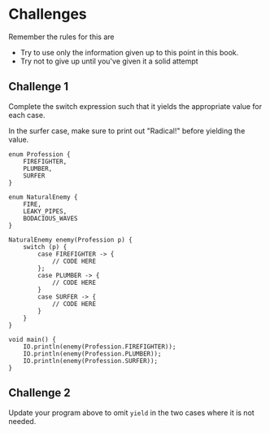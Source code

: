 # Challenges

Remember the rules for this are

- Try to use only the information given up to this point in this book.
- Try not to give up until you've given it a solid attempt

## Challenge 1

Complete the switch expression such that it yields 
the appropriate value for each case.

In the surfer case, make sure to print out "Radical!" before yielding
the value.

```java,editable
enum Profession {
    FIREFIGHTER,
    PLUMBER,
    SURFER
}

enum NaturalEnemy {
    FIRE,
    LEAKY_PIPES,
    BODACIOUS_WAVES
}

NaturalEnemy enemy(Profession p) {
    switch (p) {
        case FIREFIGHTER -> {
            // CODE HERE
        };
        case PLUMBER -> {
            // CODE HERE
        } 
        case SURFER -> {
            // CODE HERE
        }
    }
}

void main() {
    IO.println(enemy(Profession.FIREFIGHTER));
    IO.println(enemy(Profession.PLUMBER));
    IO.println(enemy(Profession.SURFER));
}
```

## Challenge 2

Update your program above to omit `yield` in the two cases where it is not needed.